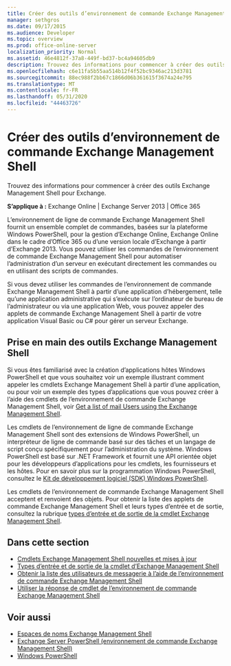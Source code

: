 ```yaml
---
title: Créer des outils d’environnement de commande Exchange Management Shell
manager: sethgros
ms.date: 09/17/2015
ms.audience: Developer
ms.topic: overview
ms.prod: office-online-server
localization_priority: Normal
ms.assetid: 46e4812f-37a8-449f-bd37-bc4a94605db9
description: Trouvez des informations pour commencer à créer des outils Exchange Management Shell pour Exchange.
ms.openlocfilehash: c6e11fa5b55aa514b12f4f52bc9346ac213d3781
ms.sourcegitcommit: 88ec988f2bb67c1866d06b361615f3674a24e795
ms.translationtype: MT
ms.contentlocale: fr-FR
ms.lasthandoff: 05/31/2020
ms.locfileid: "44463726"
---
```

# <a name="create-exchange-management-shell-tools"></a>Créer des outils d’environnement de commande Exchange Management Shell

Trouvez des informations pour commencer à créer des outils Exchange Management Shell pour Exchange.

**S’applique à :** Exchange Online | Exchange Server 2013 | Office 365
  
L’environnement de ligne de commande Exchange Management Shell fournit un ensemble complet de commandes, basées sur la plateforme Windows PowerShell, pour la gestion d’Exchange Online, Exchange Online dans le cadre d’Office 365 ou d’une version locale d’Exchange à partir d’Exchange 2013. Vous pouvez utiliser les commandes de l’environnement de commande Exchange Management Shell pour automatiser l’administration d’un serveur en exécutant directement les commandes ou en utilisant des scripts de commandes.
  
Si vous devez utiliser les commandes de l’environnement de commande Exchange Management Shell à partir d’une application d’hébergement, telle qu’une application administrative qui s’exécute sur l’ordinateur de bureau de l’administrateur ou via une application Web, vous pouvez appeler des applets de commande Exchange Management Shell à partir de votre application Visual Basic ou C# pour gérer un serveur Exchange.
  
## <a name="get-started-with-exchange-management-shell-tools"></a>Prise en main des outils Exchange Management Shell
<a name="SP15GettingStartedTemplate_WhatDoYouNeed"> </a>

Si vous êtes familiarisé avec la création d’applications hôtes Windows PowerShell et que vous souhaitez voir un exemple illustrant comment appeler les cmdlets Exchange Management Shell à partir d’une application, ou pour voir un exemple des types d’applications que vous pouvez créer à l’aide des cmdlets de l’environnement de commande Exchange Management Shell, voir [Get a list of mail Users using the Exchange Management Shell](how-to-get-a-list-of-mail-users-by-using-the-exchange-management-shell.md).
  
Les cmdlets de l’environnement de ligne de commande Exchange Management Shell sont des extensions de Windows PowerShell, un interpréteur de ligne de commande basé sur des tâches et un langage de script conçu spécifiquement pour l’administration du système. Windows PowerShell est basé sur .NET Framework et fournit une API orientée objet pour les développeurs d’applications pour les cmdlets, les fournisseurs et les hôtes. Pour en savoir plus sur la programmation Windows PowerShell, consultez le [Kit de développement logiciel (SDK) Windows PowerShell](https://msdn.microsoft.com/library/dd835506%28VS.85%29.aspx).
  
Les cmdlets de l’environnement de commande Exchange Management Shell acceptent et renvoient des objets. Pour obtenir la liste des applets de commande Exchange Management Shell et leurs types d’entrée et de sortie, consultez la rubrique [types d’entrée et de sortie de la cmdlet Exchange Management Shell](exchange-management-shell-cmdlet-input-and-output-types.md).
  
## <a name="in-this-section"></a>Dans cette section

- [Cmdlets Exchange Management Shell nouvelles et mises à jour](new-and-updated-exchange-management-shell-cmdlets.md)  
- [Types d’entrée et de sortie de la cmdlet d’Exchange Management Shell](exchange-management-shell-cmdlet-input-and-output-types.md)
- [Obtenir la liste des utilisateurs de messagerie à l’aide de l’environnement de commande Exchange Management Shell](how-to-get-a-list-of-mail-users-by-using-the-exchange-management-shell.md)
- [Utiliser la réponse de cmdlet de l’environnement de commande Exchange Management Shell](how-to-use-the-exchange-management-shell-cmdlet-response.md)


## <a name="see-also"></a>Voir aussi

- [Espaces de noms Exchange Management Shell](exchange-management-shell-namespaces.md)  
- [Exchange Server PowerShell (environnement de commande Exchange Management Shell)](https://docs.microsoft.com/powershell/exchange/exchange-server/exchange-management-shell?view=exchange-ps)  
- [Windows PowerShell](https://msdn.microsoft.com/library/dd835506%28v=vs.85%29.aspx)
    

